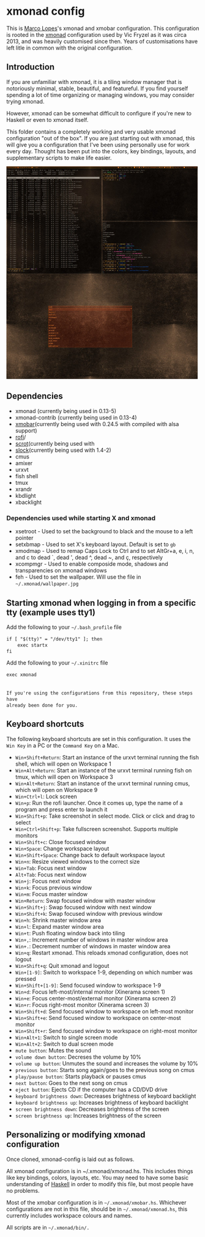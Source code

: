 # xmonad config
This is [Marco Lopes](https://github.com/mlopes/dotfiles/)'s xmonad and xmobar configuration.
This configuration is rooted in the [xmonad](http://xmonad.org/) configuration used by Vic Fryzel as it was circa 2013, and was heavily customised since then. Years of customisations have left litle in common with the original configuration.


## Introduction

If you are unfamiliar with xmonad, it is a tiling window manager that is
notoriously minimal, stable, beautiful, and featureful.  If you find yourself
spending a lot of time organizing or managing windows, you may consider trying
xmonad.

However, xmonad can be somewhat difficult to configure if you're new to
Haskell or even to xmonad itself.

This folder contains a completely working and very usable xmonad
configuration "out of the box". If you are just starting out with xmonad,
this will give you a configuration that I've been using personally use for
work every day. Thought has been put into the colors, key bindings, layouts,
and supplementary scripts to make life easier.

<img src="https://github.com/mlopes/dotfiles/raw/xps/.xmonad/screenshot.png" width="500px">

## Dependencies

* xmonad (currently being used in 0.13-5)
* xmonad-contrib (currently being used in 0.13-4)
* [xmobar](http://projects.haskell.org/xmobar/)(currently being used with 0.24.5 with compiled with alsa support)
* [rofi](https://davedavenport.github.io/rofi/)/
* [scrot](http://freecode.com/projects/scrot)(currently being used with
* [slock](http://tools.suckless.org/slock/)(currently being used with 1.4-2)
* cmus
* amixer
* urxvt
* fish shell
* tmux
* xrandr
* kbdlight
* xbacklight

### Dependencies used while starting X and xmonad

* xsetroot - Used to set the background to black and the mouse to a left pointer
* setxbmap - Used to set X's keyboard layout. Default is set to `gb`
* xmodmap - Used to remap Caps Lock to Ctrl and to set AltGr+a, e, i, n, and c to dead \`, dead ', dead ^, dead ~, and ç, respectively 
* xcompmgr - Used to enable composide mode, shadows and transparencies on xmonad windows
* feh - Used to set the wallpaper. Will use the file in `~/.xmonad/wallpaper.jpg`


## Starting xmonad when logging in from a specific tty (example uses tty1)

Add the following to your `~/.bash_profile` file
    
    if [ "$(tty)" = "/dev/tty1" ]; then
        exec startx
    fi


Add the following to your `~/.xinitrc` file
    
    exec xmonad
    

    If you're using the configurations from this repository, these steps have
    already been done for you.


## Keyboard shortcuts

The following keyboard shortcuts are set in this configuration. It uses the `Win Key` in a PC or the `Command Key` on a
Mac.

* `Win+Shift+Return`: Start an instance of the urxvt terminal running the fish shell, which will open on Workspace 1
* `Win+Alt+Return`: Start an instance of the urxvt terminal running fish on tmux, which will open on Workspace 3
* `Win+Alt+Return`: Start an instance of the urxvt terminal running cmus, which will open on Workspace 9
* `Win+Ctrl+l`: Lock screen
* `Win+p`: Run the rofi launcher.  Once it comes up, type the name of a program and press enter to launch it
* `Win+Shift+p`: Take screenshot in select mode. Click or click and drag to select
* `Win+Ctrl+Shift+p`: Take fullscreen screenshot. Supports multiple monitors
* `Win+Shift+c`: Close focused window
* `Win+Space`: Change workspace layout
* `Win+Shift+Space`: Change back to default workspace layout
* `Win+n`: Resize viewed windows to the correct size
* `Win+Tab`: Focus next window
* `Alt+Tab`: Focus next window
* `Win+j`: Focus next window
* `Win+k`: Focus previous window
* `Win+m`: Focus master window
* `Win+Return`: Swap focused window with master window
* `Win+Shift+j`: Swap focused window with next window
* `Win+Shift+k`: Swap focused window with previous window
* `Win+h`: Shrink master window area
* `Win+l`: Expand master window area
* `Win+t`: Push floating window back into tiling
* `Win+,`: Increment number of windows in master window area
* `Win+.`: Decrement number of windows in master window area
* `Win+q`: Restart xmonad. This reloads xmonad configuration, does not logout
* `Win+Shift+q`: Quit xmonad and logout
* `Win+[1-9]`: Switch to workspace 1-9, depending on which number was pressed
* `Win+Shift+[1-9]`: Send focused window to workspace 1-9
* `Win+d`: Focus left-most/internal monitor (Xinerama screen 1)
* `Win+e`: Focus center-most/external monitor (Xinerama screen 2)
* `Win+r`: Focus right-most monitor (Xinerama screen 3)
* `Win+Shift+d`: Send focused window to workspace on left-most monitor
* `Win+Shift+e`: Send focused window to workspace on center-most monitor
* `Win+Shift+r`: Send focused window to workspace on right-most monitor
* `Win+Alt+1`: Switch to single screen mode
* `Win+Alt+2`: Switch to dual screen mode
* `mute button`: Mutes the sound
* `volume down button`: Decreses the volume by 10%
* `volume up button`: Unmutes the sound and increases the volume by 10%
* `previous button`: Starts song again/goes to the previous song on cmus
* `play/pause button`: Starts playback or pauses cmus
* `next button`: Goes to the next song on cmus
* `eject button`: Ejects CD if the computer has a CD/DVD drive
* `keyboard brightness down`: Decreases brightness of keyboard backlight 
* `keyboard brightness up`: Increases brightness of keyboard backlight 
* `screen brightness down`: Decreases brightness of the screen
* `screen brightness up`: Increases brightness of the screen


## Personalizing or modifying xmonad configuration

Once cloned, xmonad-config is laid out as follows.

All xmonad configuration is in ~/.xmonad/xmonad.hs.  This includes
things like key bindings, colors, layouts, etc.  You may need to have some
basic understanding of [Haskell](http://www.haskell.org/haskellwiki/Haskell)
in order to modify this file, but most people have no problems.

Most of the xmobar configuration is in `~/.xmonad/xmobar.hs`. Whichever
configurations are not in this file, should be in `~/.xmonad/xmonad.hs`, this
currently includes workspace colours and names.

All scripts are in `~/.xmonad/bin/.`
